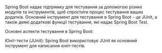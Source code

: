 Spring Boot надає підтримку для тестування за допомогою різних модулів та інструментів, щоб спростити процес тестування ваших додатків. Основний інструмент для тестування в Spring Boot - це JUnit, а також деякі додаткові функції тестування, які надає Spring Boot Test.

Основні аспекти тестування в Spring Boot:

Юніт-тести (JUnit): Spring Boot використовує JUnit як основний інструмент для написання юніт-тестів. 